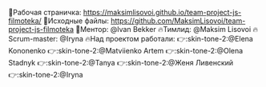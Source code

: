 :small_orange_diamond:Рабочая страничка:
https://maksimlisovoi.github.io/team-project-js-filmoteka/
:small_orange_diamond:Исходные файлы:
https://github.com/MaksimLisovoi/team-project-js-filmoteka
:small_orange_diamond:Ментор: @Ivan Bekker :fire:Тимлид: @Maksim Lisovoi
:fire:Scrum-master: @Iryna :fire:Над проектом работали:
:point_right::skin-tone-2:@Elena Kononenko :point_right::skin-tone-2:@Matviienko
Artem :point_right::skin-tone-2:@Olena Stadnyk :point_right::skin-tone-2:@Tanya
:point_right::skin-tone-2:@Женя Ливенский :point_right::skin-tone-2:@Iryna
